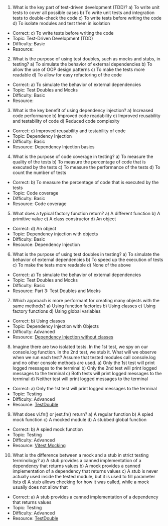 1. What is the key part of test-driven development (TDD)?
a) To write unit tests to cover all possible cases
b) To write unit tests and integration tests to double-check the code
c) To write tests before writing the code
d) To isolate modules and test them in isolation
- Correct: c) To write tests before writing the code
- Topic: Test-Driven Development (TDD)
- Difficulty: Basic
- Resource:

2. What is the purpose of using test doubles, such as mocks and stubs, in testing?
a) To simulate the behavior of external dependencies
b) To allow the use of OOP design patterns
c) To make the tests more readable
d) To allow for easy refactoring of the code
- Correct: a) To simulate the behavior of external dependencies
- Topic: Test Doubles and Mocks
- Difficulty: Basic
- Resource:

3. What is the key benefit of using dependency injection?
a) Increased code performance
b) Improved code readability
c) Improved reusability and testability of code
d) Reduced code complexity
- Correct: c) Improved reusability and testability of code
- Topic: Dependency Injection
- Difficulty: Basic
- Resource: Dependency Injection basics

4. What is the purpose of code coverage in testing?
a) To measure the quality of the tests
b) To measure the percentage of code that is executed by the tests
c) To measure the performance of the tests
d) To count the number of tests
- Correct: b) To measure the percentage of code that is executed by the tests
- Topic: Code coverage
- Difficulty: Basic
- Resource: Code coverage

5. What does a typical factory function return?
a) A different function
b) A primitive value
c) A class constructor
d) An object
- Correct: d) An object
- Topic: Dependency injection with objects
- Difficulty: Basic
- Resource: Dependency Injection

6. What is the purpose of using test doubles in testing?
a) To simulate the behavior of external dependencies
b) To speed up the execution of tests
c) To make the tests more readable
d) None of the above
- Correct: a) To simulate the behavior of external dependencies
- Topic: Test Doubles and Mocks
- Difficulty: Basic
- Resource: Part 3: Test Doubles and Mocks

7. Which approach is more performant for creating many objects with the same methods?
a) Using function factories
b) Using classes
c) Using factory functions
d) Using global variables
- Correct: b) Using classes
- Topic: Dependency Injection with Objects
- Difficulty: Advanced
- Resource: [Dependency Injection without classes](https://www.youtube.com/watch?v=sD94szvFqGw)

8. Imagine there are two isolated tests. In the 1st test, we spy on our console.log function. In the 2nd test, we stub it. What will we observe when we run each test? Assume that tested modules call console.log and no other console methods are used.
a) Only the 1st test will print logged messages to the terminal
b) Only the 2nd test will print logged messages to the terminal
c) Both tests will print logged messages to the terminal
d) Neither test will print logged messages to the terminal
- Correct: a) Only the 1st test will print logged messages to the terminal
- Topic: Testing
- Difficulty: Advanced
- Resource: [TestDouble](https://martinfowler.com/bliki/TestDouble.html)

9. What does vi.fn() or jest.fn() return?
a) A regular function
b) A spied mock function
c) A mocked module
d) A stubbed global function
- Correct: b) A spied mock function
- Topic: Testing
- Difficulty: Advanced
- Resource: [Vitest Mocking](https://vitest.dev/guide/mocking.html)

10. What is the difference between a mock and a stub in strict testing terminology?
a) A stub provides a canned implementation of a dependency that returns values
b) A mock provides a canned implementation of a dependency that returns values
c) A stub is never actually used inside the tested module, but it is used to fill parameter lists
d) A stub allows checking for how it was called, while a mock usually does not allow that
- Correct: a) A stub provides a canned implementation of a dependency that returns values
- Topic: Testing
- Difficulty: Advanced
- Resource: [TestDouble](https://martinfowler.com/bliki/TestDouble.html)
